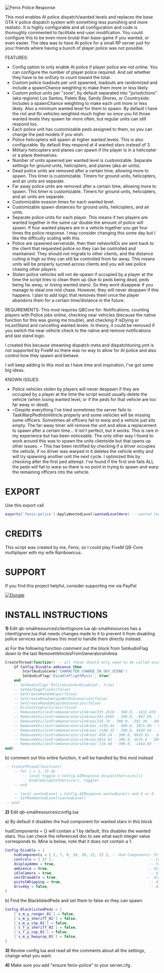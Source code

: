 ![Fenix Police Response]()

This mod enables AI police dispatch/wanted levels and replaces the base GTA V police dispatch system with something less punishing and more realistic. It is highly configurable and all configuration and code is thoroughly commented
to facilitate end-user modifcation. You could configure this to be even more brutal than base-game if you wanted, or even easier. The idea was to have AI police for a small RP server just for your friends where having a bunch of player police was not possible. 

FEATURES:
- Config option to only enable AI police if player police are not online. You can configure the number of player police required. And set whether they have to be onDuty to count toward the total. 
- Custom police loadouts per unit spawned, loadouts are randomized and include a spawnChance weighting to make them more or less likely. 
- Custom police units per "zone", by default separated into "jurisdictions" (aka regions) Los Santos, Paleto Bay, Sandy Shores, or Countryside. Includes a spawnChance weighting to make each unit more or less likely. 
  Also a minimum wanted level for them to spawn. By default I have the riot and fbi vehicles weighted much higher so once you hit those wanted levels they spawn far more often, but regular units can still respond too. 
- Each police unit has customizable peds assigned to them, so you can change the ped models if you wish. 
- Police helicopters will spawn at higher wanted levels. This is also configurable. By default they respond at 4 wanted stars instead of 3. 
- Military helicopters and planes can spawn if the player is in a helicopter or a plane themselves.
- Number of units spawned per wanted level is customizable. Separate settings for ground units, helicopters, and planes (aka air units).
- Dead police units are removed after a certain time, allowing more to spawn. This timer is customizable. Timers for ground units, helicopters, and air units are separate.
- Far away police units are removed after a certain time, allowing more to spawn. This timer is customizable. Timers for ground units, helicopters, and air units are separate.
- Customizable evasion times for each wanted level. 
- Customizable spawn distances for ground units, helicopters, and air units.
- Separate police units for each player. This means if two players are wanted together in the same car double the amount of police will spawn. If four wanted players are in a vehicle together you get four times the police response.
  I may consider changing this some day but I like the difficulty scaling with this. 
- Police are spawned serverside, then their networkIDs are sent back to the client that requested police so they can be controlled and maintained. They should not migrate to other clients, and the distance culling is high so they can still be controlled from far away. This means units will be properly sycned across clients and you will see police chasing other players. 
- Stolen police vehicles will not de-spawn if occupied by a player at the time the script tries to clean them up (due to peds being dead, peds being far away, or losing wanted stars). So they wont disappear if you manage to steal one mid chase. However, they will never despawn if this happens. I plan to add logic that removes them once the player abandons them for a certain time/distance in the future. 

REQUIREMENTS:
This mod requires QBCore for: Notifications, counting players with Police jobs online, checking near vehicles (because the native function for this was giving me trouble), and checking if isDying or inLastStand and cancelling wanted levels. 
In theory, it could be removed if you switch the near vehicle check to the native and remove notifications and last stand logic.

I created this because streaming dispatch.meta and dispatchtuning.ymt is not supported by FiveM so there was no way to 
allow for AI police and also control how they spawn and behave.

I will keep adding to this mod as I have time and inspiration, I've got some big ideas. 

KNOWN ISSUES:
- Police vehicles stolen by players will never despawn if they are occupied by a player at the time the script would usually delete the vehicle (when losing wanted level, or if the peds for that vehicle are too far away or dead).
- ~Despite everything I've tried sometimes the server fails to TaskWarpPedIntoVehicle properly and some vehicles will be missing some officers. Sometimes all officers fail to warp and a vehicle just sits empty. The far-away timer will remove the unit and allow a replacement to spawn after a certain time... It isn't perfect, but it works. This is rare in my experience but has been noticeable. The only other way I found to work around this was to spawn the units clientside but that opens up other issues. ~ This has been rectified by checking if a driver occupies the vehicle, if no driver was warped in it deletes the vehicle entity and will try spawning another unit the next cycle. I optimized this by checking after the first ped attempt. I've found if the first one fails ALL the peds will fail to warp so there is no point in trying to spawn and warp the remaining officers into the vehicle. 


# EXPORT

Use this export call 
```lua
exports['fenix-police']:ApplyWantedLevel(wantedLevelHere) -- wanted level can be 1 to 5, this ADDS the wantedLevelHere value to the existing wanted level!
```

# CREDITS

This script was created by me, Fenix, so I could play FiveM QB-Core multiplayer with my wife Rainbowicus. 

# SUPPORT

If you find this project helpful, consider supporting me via PayPal

[![Donate](https://www.paypalobjects.com/en_US/i/btn/btn_donateCC_LG.gif)](https://www.paypal.com/donate/?hosted_button_id=8UEUW7KYFSF48)


# INSTALL INSTRUCTIONS

**1)** Edit qb-smallresources\client\ignore.lua
qb-smallresources has a client\ignore.lua that needs changes made to it to prevent it from disabling police services and allows this mod to handle them directly instead:

a) For the following function comment out the block from SetAudioFlag down to the last RemoveVehiclesFromGeneratorsInArea

```lua
CreateThread(function() -- all these should only need to be called once
    if Config.Disable.ambience then
        StartAudioScene('CHARACTER_CHANGE_IN_SKY_SCENE')
        SetAudioFlag('DisableFlightMusic', true)
    end
    -- SetAudioFlag('PoliceScannerDisabled', true)
    -- SetGarbageTrucks(false)
    -- SetCreateRandomCops(false)
    -- SetCreateRandomCopsNotOnScenarios(false)
    -- SetCreateRandomCopsOnScenarios(false)
    -- DistantCopCarSirens(false)
    -- RemoveVehiclesFromGeneratorsInArea(335.2616 - 300.0, -1432.455 - 300.0, 46.51 - 300.0, 335.2616 + 300.0, -1432.455 + 300.0, 46.51 + 300.0) -- central los santos medical center
    -- RemoveVehiclesFromGeneratorsInArea(441.8465 - 500.0, -987.99 - 500.0, 30.68 - 500.0, 441.8465 + 500.0, -987.99 + 500.0, 30.68 + 500.0)     -- police station mission row
    -- RemoveVehiclesFromGeneratorsInArea(316.79 - 300.0, -592.36 - 300.0, 43.28 - 300.0, 316.79 + 300.0, -592.36 + 300.0, 43.28 + 300.0)         -- pillbox
    -- RemoveVehiclesFromGeneratorsInArea(-2150.44 - 500.0, 3075.99 - 500.0, 32.8 - 500.0, -2150.44 + 500.0, -3075.99 + 500.0, 32.8 + 500.0)      -- military
    -- RemoveVehiclesFromGeneratorsInArea(-1108.35 - 300.0, 4920.64 - 300.0, 217.2 - 300.0, -1108.35 + 300.0, 4920.64 + 300.0, 217.2 + 300.0)     -- nudist
    -- RemoveVehiclesFromGeneratorsInArea(-458.24 - 300.0, 6019.81 - 300.0, 31.34 - 300.0, -458.24 + 300.0, 6019.81 + 300.0, 31.34 + 300.0)       -- police station paleto
    -- RemoveVehiclesFromGeneratorsInArea(1854.82 - 300.0, 3679.4 - 300.0, 33.82 - 300.0, 1854.82 + 300.0, 3679.4 + 300.0, 33.82 + 300.0)         -- police station sandy
    -- RemoveVehiclesFromGeneratorsInArea(-724.46 - 300.0, -1444.03 - 300.0, 5.0 - 300.0, -724.46 + 300.0, -1444.03 + 300.0, 5.0 + 300.0)         -- REMOVE CHOPPERS WOW
end)
```



b) comment out this entire function, it will be handled by this mod instead

```lua
-- CreateThread(function()
    -- for i = 1, 15 do
        -- local toggle = Config.AIResponse.dispatchServices[i]
        -- EnableDispatchService(i, toggle)
    -- end

    -- local wantedLevel = Config.AIResponse.wantedLevels and 5 or 0
    -- SetMaxWantedLevel(wantedLevel)
-- end)
```




**2)** Edit qb-smallresources\config.lua

a) By default it disables the hud component for wanted stars in this block

hudComponents = {} will contain a 1 by default, this disables the wanted stars. You can check the referenced doc to see what each integer value corresponds to.
Mine is below, note that it does not contain a 1. 

```lua
Config.Disable = {
    hudComponents = { 2, 7, 9, 19, 20, 21, 22 }, -- Hud Components: https://docs.fivem.net/natives/?_0x6806C51AD12B83B8
    controls = { 37 },                                            -- Controls: https://docs.fivem.net/docs/game-references/controls/
    displayAmmo = true,                                           -- false disables ammo display
    ambience = true,                                             -- disables distance sirens, distance car alarms, flight music, etc
    idleCamera = true,                                            -- disables the idle cinematic camera
    vestDrawable = true,                                         -- disables the vest equipped when using heavy armor
    pistolWhipping = true,                                        -- disables pistol whipping
    driveby = false,                                              -- disables driveby
}
```

b) Find the BlacklistedPeds and set them to false so they can spawn

```lua
Config.BlacklistedPeds = {
    [`s_m_y_ranger_01`] = false,
    [`s_m_y_sheriff_01`] = false,
    [`s_m_y_cop_01`] = false,
    [`s_f_y_sheriff_01`] = false,
    [`s_f_y_cop_01`] = false,
    [`s_m_y_hwaycop_01`] = false,
}
```



**3)** Review config.lua and read all the comments about all the settings, change what you want.



**4)** Make sure you add "ensure fenix-police" to your server.cfg. 




